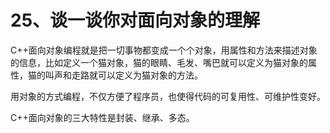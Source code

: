 # 25、谈一谈你对面向对象的理解

C++面向对象编程就是把一切事物都变成一个个对象，用属性和方法来描述对象的信息，比如定义一个猫对象，猫的眼睛、毛发、嘴巴就可以定义为猫对象的属性，猫的叫声和走路就可以定义为猫对象的方法。

用对象的方式编程，不仅方便了程序员，也使得代码的可复用性、可维护性变好。

C++面向对象的三大特性是封装、继承、多态。 
